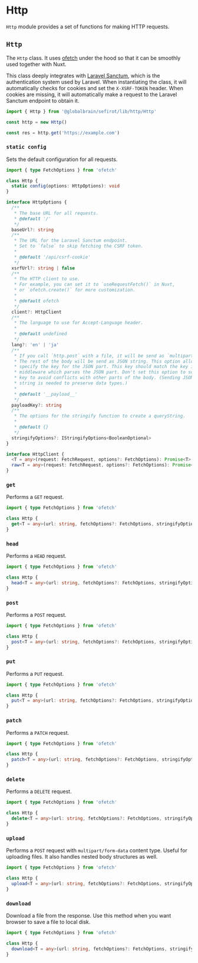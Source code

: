 # Http <Badge text="3.9.0" />

`Http` module provides a set of functions for making HTTP requests.

## `Http`

The `Http` class. It uses [ofetch](https://github.com/unjs/ofetch) under the hood so that it can be smoothly used together with Nuxt.

This class deeply integrates with [Laravel Sanctum](https://laravel.com/docs/sanctum), which is the authentication system used by Laravel. When instantiating the class, it will automatically checks for cookies and set the `X-XSRF-TOKEN` header. When cookies are missing, it will automatically make a request to the Laravel Sanctum endpoint to obtain it.

```ts
import { Http } from '@globalbrain/sefirot/lib/http/Http'

const http = new Http()

const res = http.get('https://example.com')
```

### `static config`

Sets the default configuration for all requests.

```ts
import { type FetchOptions } from 'ofetch'

class Http {
  static config(options: HttpOptions): void
}

interface HttpOptions {
  /**
   * The base URL for all requests.
   * @default '/'
   */
  baseUrl?: string
  /**
   * The URL for the Laravel Sanctum endpoint.
   * Set to `false` to skip fetching the CSRF token.
   *
   * @default '/api/csrf-cookie'
   */
  xsrfUrl?: string | false
  /**
   * The HTTP client to use.
   * For example, you can set it to `useRequestFetch()` in Nuxt,
   * or `ofetch.create()` for more customization.
   *
   * @default ofetch
   */
  client?: HttpClient
  /**
   * The language to use for Accept-Language header.
   * 
   * @default undefined
   */
  lang?: 'en' | 'ja'
  /**
   * If you call `http.post` with a file, it will be send as `multipart/form-data`.
   * The rest of the body will be send as JSON string. This option allows you to
   * specify the key for the JSON part. This key should match the key in backend
   * middleware which parses the JSON part. Don't set this option to some common
   * key to avoid conflicts with other parts of the body. (Sending JSON part as
   * string is needed to preserve data types.)
   * 
   * @default '__payload__'
   */
  payloadKey?: string
  /**
   * The options for the stringify function to create a queryString.
   * 
   * @default {}
   */
  stringifyOptions?: IStringifyOptions<BooleanOptional>
}

interface HttpClient {
  <T = any>(request: FetchRequest, options?: FetchOptions): Promise<T>
  raw<T = any>(request: FetchRequest, options?: FetchOptions): Promise<FetchResponse<T>>
}
```

### `get`

Performs a `GET` request.

```ts
import { type FetchOptions } from 'ofetch'

class Http {
  get<T = any>(url: string, fetchOptions?: FetchOptions, stringifyOptions?: IStringifyOptions<BooleanOptional>): Promise<T>
}
```

### `head`

Performs a `HEAD` request.

```ts
import { type FetchOptions } from 'ofetch'

class Http {
  head<T = any>(url: string, fetchOptions?: FetchOptions, stringifyOptions?: IStringifyOptions<BooleanOptional>): Promise<T>
}
```

### `post`

Performs a `POST` request.

```ts
import { type FetchOptions } from 'ofetch'

class Http {
  post<T = any>(url: string, fetchOptions?: FetchOptions, stringifyOptions?: IStringifyOptions<BooleanOptional>): Promise<T>
}
```

### `put`

Performs a `PUT` request.

```ts
import { type FetchOptions } from 'ofetch'

class Http {
  put<T = any>(url: string, fetchOptions?: FetchOptions, stringifyOptions?: IStringifyOptions<BooleanOptional>): Promise<T>
}
```

### `patch`

Performs a `PATCH` request.

```ts
import { type FetchOptions } from 'ofetch'

class Http {
  patch<T = any>(url: string, fetchOptions?: FetchOptions, stringifyOptions?: IStringifyOptions<BooleanOptional>): Promise<T>
}
```

### `delete`

Performs a `DELETE` request.

```ts
import { type FetchOptions } from 'ofetch'

class Http {
  delete<T = any>(url: string, fetchOptions?: FetchOptions, stringifyOptions?: IStringifyOptions<BooleanOptional>): Promise<T>
}
```

### `upload`

Performs a `POST` request with `multipart/form-data` content type. Useful for uploading files. It also handles nested body structures as well.

```ts
import { type FetchOptions } from 'ofetch'

class Http {
  upload<T = any>(url: string, fetchOptions?: FetchOptions, stringifyOptions?: IStringifyOptions<BooleanOptional>): Promise<T>
}
```

### `download`

Download a file from the response. Use this method when you want browser to save a file to local disk.

```ts
import { type FetchOptions } from 'ofetch'

class Http {
  download<T = any>(url: string, fetchOptions?: FetchOptions, stringifyOptions?: IStringifyOptions<BooleanOptional>): Promise<T>
}
```
